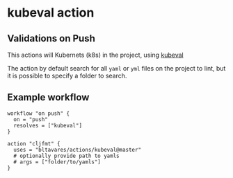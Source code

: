 # kubeval action

## Validations on Push

This actions will Kubernets (k8s) in the project, using
[kubeval](https://github.com/garethr/kubeval)

The action by default search for all `yaml` or `yml` files on the project to
lint, but it is possible to specify a folder to search.

## Example workflow

```hcl
workflow "on push" {
  on = "push"
  resolves = ["kubeval"]
}

action "cljfmt" {
  uses = "bltavares/actions/kubeval@master"
  # optionally provide path to yamls
  # args = ["folder/to/yamls"]
}
```
